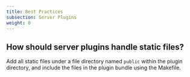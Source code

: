 ```yaml
---
title: Best Practices
subsection: Server Plugins
weight: 0
---
```


## How should server plugins handle static files?

Add all static files under a file directory named `public` within the plugin directory, and include the files in the plugin bundle using the Makefile.
